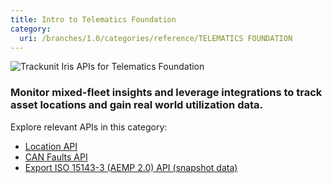 ```yaml
---
title: Intro to Telematics Foundation
category:
  uri: /branches/1.0/categories/reference/TELEMATICS FOUNDATION
---
```


![Trackunit Iris APIs for Telematics Foundation](https://cdn.statically.io/gh/trackunit/developer-hub/master/api-docs/apis-telematics-foundation.png)

### Monitor mixed-fleet insights and leverage integrations to track asset locations and gain real world utilization data.

Explore relevant APIs in this category:

- [Location API](https://developers.trackunit.com/reference/location-api-intro)
- [CAN Faults API](https://developers.trackunit.com/reference/can-faults-api)
- [Export ISO 15143-3 (AEMP 2.0) API (snapshot data)](https://developers.trackunit.com/reference/snapshot)

